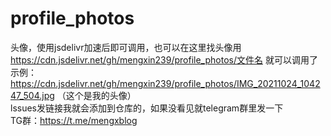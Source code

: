 # profile_photos
头像，使用jsdelivr加速后即可调用，也可以在这里找头像用<br>
https://cdn.jsdelivr.net/gh/mengxin239/profile_photos/文件名 就可以调用了<br>
示例：https://cdn.jsdelivr.net/gh/mengxin239/profile_photos/IMG_20211024_104247_504.jpg （这个是我的头像）<br>
lssues发链接我就会添加到仓库的，如果没看见就telegram群里发一下<br>
TG群：https://t.me/mengxblog
